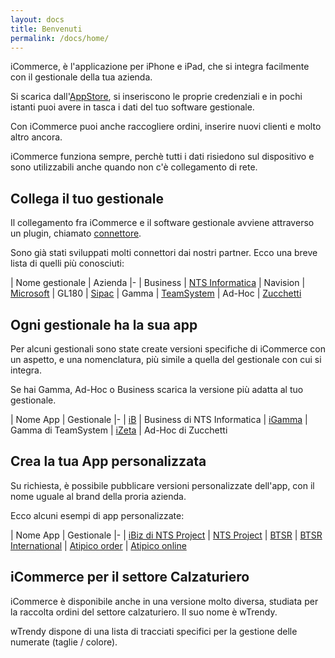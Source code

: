 ```yaml
---
layout: docs
title: Benvenuti
permalink: /docs/home/
---
```

iCommerce, è l'applicazione per iPhone e iPad, che si integra facilmente con il gestionale della tua azienda.

Si scarica dall'[AppStore](https://itunes.apple.com/it/app/icommerce/id567772952?mt=8), si inseriscono le proprie credenziali e in pochi istanti puoi avere in tasca i dati del tuo software gestionale.

Con iCommerce puoi anche raccogliere ordini, inserire nuovi clienti e molto altro ancora.

iCommerce funziona sempre, perchè tutti i dati risiedono sul dispositivo e sono utilizzabili anche quando non c'è collegamento di rete.

## Collega il tuo gestionale
Il collegamento fra iCommerce e il software gestionale avviene attraverso un plugin, chiamato [connettore](/docs/connettore).

Sono già stati sviluppati molti connettori dai nostri partner. Ecco una breve lista di quelli più conosciuti:

| Nome gestionale | Azienda
|-
| Business | [NTS Informatica](http://www.ntsinformatica.it/)
| Navision | [Microsoft](http://www.microsoft.com/)
| GL180 | [Sipac](http://www.sipac.it/)
| Gamma | [TeamSystem](http://www.teamsystem.com/)
| Ad-Hoc | [Zucchetti](http://www.zucchetti.it/)

## Ogni gestionale ha la sua app

Per alcuni gestionali sono state create versioni specifiche di iCommerce con un aspetto, e una nomenclatura, più simile a quella del gestionale con cui si integra.

Se hai Gamma, Ad-Hoc o Business scarica la versione più adatta al tuo gestionale.

| Nome App | Gestionale
|-
| [iB](https://itunes.apple.com/it/app/ib/id544373413?mt=8)         | Business di NTS Informatica
| [iGamma](https://itunes.apple.com/it/app/igamma/id417013645?mt=8) | Gamma di TeamSystem
| [iZeta](https://itunes.apple.com/it/app/izeta/id700840887?mt=8)   | Ad-Hoc di Zucchetti

## Crea la tua App personalizzata
Su richiesta, è possibile pubblicare versioni personalizzate dell'app, con il nome uguale al brand della proria azienda.

Ecco alcuni esempi di app personalizzate:

| Nome App      | Gestionale
|-
| [iBiz di NTS Project](https://itunes.apple.com/it/app/ibiz/id871060765?mt=8) | [NTS Project](http://www.ntsproject.it/)
| [BTSR](https://itunes.apple.com/it/app/btsr-manager/id975495405?mt=8)        | [BTSR International](http://www.btsr.com/)
| [Atipico order](https://itunes.apple.com/it/app/atipico/id427791401?mt=8)    | [Atipico online](http://www.atipiconline.it/it/)

## iCommerce per il settore Calzaturiero
iCommerce è disponibile anche in una versione molto diversa, studiata per la raccolta ordini del settore calzaturiero. Il suo nome è wTrendy.

wTrendy dispone di una lista di tracciati specifici per la gestione delle numerate (taglie / colore).

<!--

NOTA

<div class="note">
  <h5>ProTips™ help you get more from Jekyll</h5>
  <p>These are tips and tricks that will help you be a Jekyll wizard!</p>
</div>

<div class="note info">
  <h5>Notes are handy pieces of information</h5>
  <p>These are for the extra tidbits sometimes necessary to understand
     Jekyll.</p>
</div>

<div class="note warning">
  <h5>Warnings help you not blow things up</h5>
  <p>Be aware of these messages if you wish to avoid certain death.</p>
</div>

<div class="note unreleased">
  <h5>You'll see this by a feature that hasn't been released</h5>
  <p>Some pieces of this website are for future versions of Jekyll that
    are not yet released.</p>
</div>

{% highlight bash %}
~ $ gem install jekyll
~ $ jekyll new myblog
~ $ cd myblog
~/myblog $ jekyll serve
# => Now browse to http://localhost:4000
{% endhighlight %}

-->

